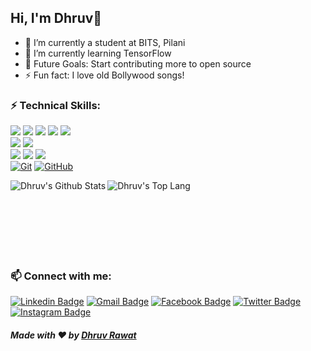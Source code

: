 ## Hi, I'm Dhruv👋

- 🔭 I’m currently a student at BITS, Pilani
- 🌱 I’m currently learning TensorFlow
- 🥅 Future Goals: Start contributing more to open source
- ⚡ Fun fact: I love old Bollywood songs!

### ⚡ Technical Skills:

<img src = "https://img.shields.io/badge/-HTML5-E34F26?style=flat-square&logo=html5&logoColor=white"> <img src = "https://img.shields.io/badge/-CSS3-1572B6?style=flat-square&logo=css3&logoColor=white"> <img src="https://img.shields.io/badge/-Bootstrap-563D7C?style=flat-square&logo=bootstrap&logoColor=white"> <img src="https://img.shields.io/badge/-JavaScript-black?style=flat-square&logo=javascript&logoColor=eed718"> <img src="https://img.shields.io/badge/-React-161616?style=flat-square&logo=react&logoColor=00d9ff"> <br/>
<img src="https://img.shields.io/badge/-C%20&%20C++-659ad2?style=flat-square&logo=c%2B%2B&logoColor=ffffff"> <img src="https://img.shields.io/badge/-Python%203-black?style=flat-square&logo=python&logoColor=white"> <br />
<img src="https://img.shields.io/badge/-Problem%20Solving-ffa804?style=flat-square">
<img src="https://img.shields.io/badge/-Machine%20Learning-102230?style=flat-square"> <img src="https://img.shields.io/badge/-R-black?style=flat-square&logo=r&logoColor=5b8cc4"> <br />
[![Git](https://img.shields.io/badge/-Git-black?style=flat-square&logo=git&link=https://github.com/thedhruvrawat)](https://github.com/thedhruvrawat) [![GitHub](https://img.shields.io/badge/-GitHub-181717?style=flat-square&logo=github&link=https://github.com/thedhruvrawat)](https://github.com/thedhruvrawat)
<br />


<a href="https://github.com/anuraghazra/github-readme-stats">
    <img align="left" alt="Dhruv's Github Stats" src="https://github-readme-stats.vercel.app/api?username=thedhruvrawat&show_icons=true&hide=stars,issues&count_private=true&show_icons=true&hide_border=true" />
</a>
<a href="https://github.com/anuraghazra/convoychat">
    <img align="left" alt="Dhruv's Top Lang" src="https://github-readme-stats.vercel.app/api/top-langs/?username=thedhruvrawat&show_icons=true&hide_border=true&layout=compact" />
</a>

<br />
<br /><br /><br /><br /><br /><br />


### 📫 Connect with me:


[![Linkedin Badge](https://img.shields.io/badge/-LinkedIn-blue?style=flat-square&logo=Linkedin&logoColor=white&link=https://www.linkedin.com/in/thedhruvrawat/)](https://www.linkedin.com/in/thedhruvrawat/)
[![Gmail Badge](https://img.shields.io/badge/-Gmail-c14438?style=flat-square&logo=Gmail&logoColor=white&link=mailto:dhruv.noida175@gmail.com)](mailto:dhruv.noida175@gmail.com)
[![Facebook Badge](https://img.shields.io/badge/-Facebook-%231877F2.svg?&style=flat-square&logo=facebook&logoColor=white&link=https://facebook.com/thedhruvrawat)](https://facebook.com/thedhruvrawat) 
[![Twitter Badge](https://img.shields.io/badge/-Twitter-1ca0f1?style=flat-square&labelColor=1ca0f1&logo=twitter&logoColor=white&link=https://twitter.com/thedhruvrawat)](https://twitter.com/thedhruvrawat) 
[![Instagram Badge](https://img.shields.io/badge/Instagram-%23E4405F.svg?style=flat-square&logo=instagram&logoColor=white&link=https://instagram.com/thedhruvrawat/)](https://instagram.com/thedhruvrawat)

##### Made with ❤️ by [Dhruv Rawat](https://github.com/thedhruvrawat)
